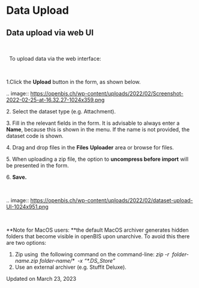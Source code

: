 Data Upload
====
 
Data upload via web UI
----



 

  To upload data via the web interface:

 

1.Click the **Upload** button in the form, as shown below.

.. image:: https://openbis.ch/wp-content/uploads/2022/02/Screenshot-2022-02-25-at-16.32.27-1024x359.png

2\. Select the dataset type (e.g. Attachment).

3\. Fill in the relevant fields in the form. It is advisable to always
enter a **Name**, because this is shown in the menu. If the name is not
provided, the dataset code is shown.

4\. Drag and drop files in the **Files** **Uploader** area or browse for
files.

5\. When uploading a zip file, the option to **uncompress before
import** will be presented in the form.

6\. **Save.**  

 

.. image:: https://openbis.ch/wp-content/uploads/2022/02/dataset-upload-UI-1024x951.png

 

**Note for MacOS users: **the default
MacOS archiver generates hidden folders that become visible in openBIS
upon unarchive. To avoid this there are two options:

1.  Zip using  the following command on the command-line: *zip -r
     folder-name.zip folder-name/\*  -x “\*.DS\_Store”*
2.  Use an external archiver (e.g. Stuffit Deluxe).

Updated on March 23, 2023
